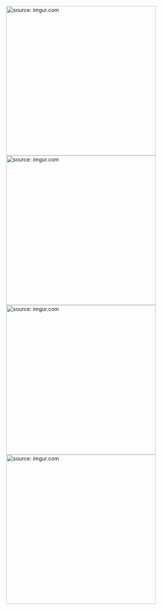 <a href="http://imgur.com/y2cIInB"><img src="http://i.imgur.com/y2cIInB.png" width = "400" title="source: imgur.com" /></a>
<a href="http://imgur.com/xRRwM7h"><img src="http://i.imgur.com/xRRwM7h.png" width = "400" title="source: imgur.com" /></a>
<a href="http://imgur.com/z9UU7aL"><img src="http://i.imgur.com/z9UU7aL.png" width = "400" title="source: imgur.com" /></a>
<a href="http://imgur.com/MgOGsV4"><img src="http://i.imgur.com/MgOGsV4.png" width = "400" title="source: imgur.com" /></a>
